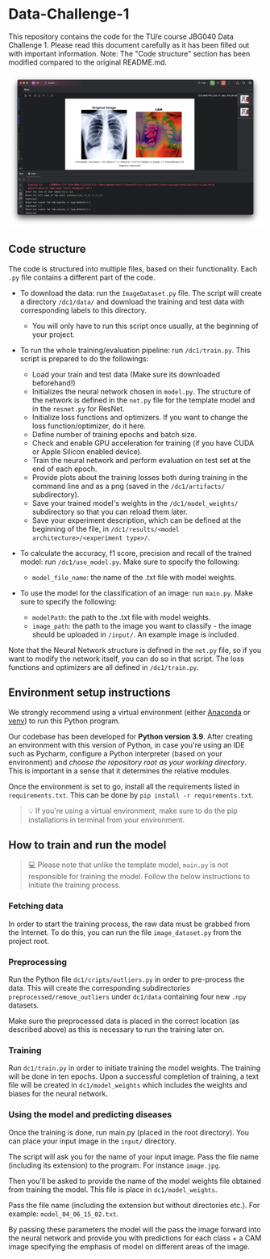 # Data-Challenge-1
This repository contains the code for the TU/e course JBG040 Data Challenge 1.
Please read this document carefully as it has been filled out with important information.
Note: The "Code structure" section has been modified compared to the original README.md.

![Preview of the predictions provided](.github/preview.png "JBG040 Project")


## Code structure
The code is structured into multiple files, based on their functionality. 
Each `.py` file contains a different part of the code. 

- To download the data: run the `ImageDataset.py` file. The script will create a directory `/dc1/data/` and download the training and test data with corresponding labels to this directory. 
    - You will only have to run this script once usually, at the beginning of your project.

- To run the whole training/evaluation pipeline: run `/dc1/train.py`. This script is prepared to do the followings:
    - Load your train and test data (Make sure its downloaded beforehand!)
    - Initializes the neural network chosen in `model.py`. The structure of the network is defined in the `net.py` file for the template model and in the `resnet.py` for ResNet.
    - Initialize loss functions and optimizers. If you want to change the loss function/optimizer, do it here.
    - Define number of training epochs and batch size.
    - Check and enable GPU acceleration for training (if you have CUDA or Apple Silicon enabled device).
    - Train the neural network and perform evaluation on test set at the end of each epoch.
    - Provide plots about the training losses both during training in the command line and as a png (saved in the `/dc1/artifacts/` subdirectory).
    - Save your trained model's weights in the `/dc1/model_weights/` subdirectory so that you can reload them later.
    - Save your experiment description, which can be defined at the beginning of the file, in `/dc1/results/<model architecture>/<experiment type>/`.

- To calculate the accuracy, f1 score, precision and recall of the trained model: run `/dc1/use_model.py`. Make sure to specify the following:
    - `model_file_name`: the name of the .txt file with model weights.

- To use the model for the classification of an image: run `main.py`. Make sure to specify the following:
    - `modelPath`: the path to the .txt file with model weights.
    - `image_path`: the path to the image you want to classify - the image should be uploaded in `/input/`. An example image is included.

Note that the Neural Network structure is defined in the `net.py` file, so if you want to modify the network itself, you can do so in that script.
The loss functions and optimizers are all defined in `/dc1/train.py`.

## Environment setup instructions
We strongly recommend using a virtual environment (either [Anaconda](https://www.anaconda.com/) or [venv](https://docs.python.org/3/library/venv.html)) to run this Python program.

Our codebase has been developed for **Python version 3.9**. After creating an environment with this version of Python, in case you're using an IDE such as Pycharm, configure a Python interpreter (based on your environment)
and _choose the repository root as your working directory_. This is important in a sense that it determines the relative modules.



Once the environment is set to go, install all the requirements listed in `requirements.txt`. This can be done by `pip install -r requirements.txt`.

> 💡 If you're using a virtual environment, make sure to do the pip installations in terminal from your environment.




## How to train and run the model
> 💻 Please note that unlike the template model, `main.py` is not responsible for training the model. Follow the below instructions to initiate the training process.

### Fetching data
In order to start the training process, the raw data must be grabbed from the Internet.
To do this, you can run the file `image_dataset.py` from the project root.


### Preprocessing
Run the Python file `dc1/cripts/outliers.py` in order to pre-process the data.
This will create the corresponding subdirectories `preprocessed/remove_outliers` under `dc1/data` containing four new `.npy` datasets.

Make sure the preprocessed data is placed in the correct location (as described above) as this is necessary to run the training later on.

### Training
Run `dc1/train.py` in order to initiate training the model weights. The training will be done in ten epochs.
Upon a successful completion of training, a text file will be created in `dc1/model_weights` which includes the weights and biases for the neural network.



### Using the model and predicting diseases
Once the training is done, run main.py (placed in the root directory). You can place your input image in the `input/` directory.

The script will ask you for the name of your input image. Pass the file name (including its extension) to the program. For instance `image.jpg`.

Then you'll be asked to provide the name of the model weights file obtained from training the model. This file is place in `dc1/model_weights`.

Pass the file name (including the extension but without directories etc.). For example: `model_04_06_15_02.txt`.

By passing these parameters the model will the pass the image forward into the neural network and provide you with predictions for each class + a CAM image specifying the emphasis of model on different areas of the image.

